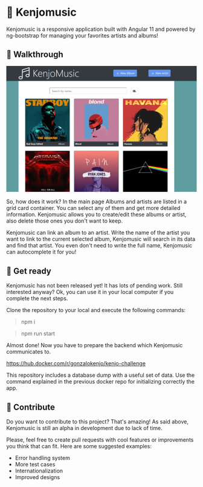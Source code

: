 # 🎵 Kenjomusic

Kenjomusic is a responsive application built with Angular 11 and powered by ng-bootstrap for managing your favorites artists and albums!

## 📖 Walkthrough

![Main content](https://github.com/Eidun/kenjomusic/blob/develop/src/assets/kenjomain.PNG)

So, how does it work? In the main page Albums and artists are listed in a grid card container. You can select any of them and get more detailed information. Kenjomusic allows you to create/edit these albums or artist, also delete those ones you don't want to keep.

Kenjomusic can link an album to an artist. Write the name of the artist you want to link to the current selected album, Kenjomusic will search in its data and find that artist. You even don't need to write the full name, Kenjomusic can autocomplete it for you!

## 🚧 Get ready

Kenjomusic has not been released yet! It has lots of pending work. Still interested anyway? Ok, you can use it in your local computer if you complete the next steps.

Clone the repository to your local and execute the following commands:
>npm i

>npm run start

Almost done! Now you have to prepare the backend which Kenjomusic communicates to.

https://hub.docker.com/r/gonzalokenjo/kenjo-challenge

This repository includes a database dump with a useful set of data. Use the command explained in the previous docker repo for initializing correctly the app.

## 👷 Contribute

Do you want to contribute to this project? That's amazing! As said above, Kenjomusic is still an alpha in development due to lack of time.

Please, feel free to create pull requests with cool features or improvements you think that can fit. Here are some suggested examples:

* Error handling system
* More test cases
* Internationalization
* Improved designs
